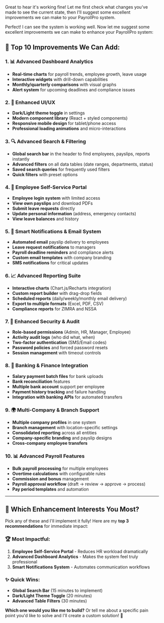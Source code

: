 Great to hear it's working fine! Let me first check what changes you've made to see the current state, then I'll suggest some excellent improvements we can make to your PayrollPro system.

Perfect! I can see the system is working well. Now let me suggest some excellent improvements we can make to enhance your PayrollPro system:

## 🚀 **Top 10 Improvements We Can Add:**

### **1. 📊 Advanced Dashboard Analytics**
- **Real-time charts** for payroll trends, employee growth, leave usage
- **Interactive widgets** with drill-down capabilities
- **Monthly/quarterly comparisons** with visual graphs
- **Alert system** for upcoming deadlines and compliance issues

### **2. 🎨 Enhanced UI/UX**
- **Dark/Light theme toggle** in settings
- **Modern component library** (React + styled components)
- **Responsive mobile design** for tablet/phone access
- **Professional loading animations** and micro-interactions

### **3. 🔍 Advanced Search & Filtering**
- **Global search bar** in the header to find employees, payslips, reports instantly
- **Advanced filters** on all data tables (date ranges, departments, status)
- **Saved search queries** for frequently used filters
- **Quick filters** with preset options

### **4. 📱 Employee Self-Service Portal**
- **Employee login system** with limited access
- **View own payslips** and download PDFs
- **Submit leave requests** directly
- **Update personal information** (address, emergency contacts)
- **View leave balances** and history

### **5. 📧 Smart Notifications & Email System**
- **Automated email** payslip delivery to employees
- **Leave request notifications** to managers
- **Payroll deadline reminders** and compliance alerts
- **Custom email templates** with company branding
- **SMS notifications** for critical updates

### **6. 📈 Advanced Reporting Suite**
- **Interactive charts** (Chart.js/Recharts integration)
- **Custom report builder** with drag-drop fields
- **Scheduled reports** (daily/weekly/monthly email delivery)
- **Export to multiple formats** (Excel, PDF, CSV)
- **Compliance reports** for ZIMRA and NSSA

### **7. 🔐 Enhanced Security & Audit**
- **Role-based permissions** (Admin, HR, Manager, Employee)
- **Activity audit logs** (who did what, when)
- **Two-factor authentication** (SMS/Email codes)
- **Password policies** and forced password resets
- **Session management** with timeout controls

### **8. 🏦 Banking & Finance Integration**
- **Salary payment batch files** for bank uploads
- **Bank reconciliation** features
- **Multiple bank account** support per employee
- **Payment history tracking** and failure handling
- **Integration with banking APIs** for automated transfers

### **9. 🌍 Multi-Company & Branch Support**
- **Multiple company profiles** in one system
- **Branch management** with location-specific settings
- **Consolidated reporting** across all entities
- **Company-specific branding** and payslip designs
- **Cross-company employee transfers**

### **10. 📊 Advanced Payroll Features**
- **Bulk payroll processing** for multiple employees
- **Overtime calculations** with configurable rules
- **Commission and bonus** management
- **Payroll approval workflow** (draft → review → approve → process)
- **Pay period templates** and automation

---

## 🎯 **Which Enhancement Interests You Most?**

Pick any of these and I'll implement it fully! Here are my **top 3 recommendations** for immediate impact:

### **🏆 Most Impactful:**
1. **Employee Self-Service Portal** - Reduces HR workload dramatically
2. **Advanced Dashboard Analytics** - Makes the system feel truly professional
3. **Smart Notifications System** - Automates communication workflows

### **✨ Quick Wins:**
- **Global Search Bar** (15 minutes to implement)
- **Dark/Light Theme Toggle** (20 minutes)
- **Advanced Table Filters** (30 minutes)

**Which one would you like me to build?** Or tell me about a specific pain point you'd like to solve and I'll create a custom solution! 🎨

